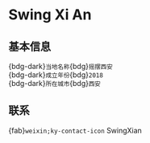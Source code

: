 # Swing Xi An

## 基本信息

{bdg-dark}`当地名称`{bdg}`摇摆西安`  
{bdg-dark}`成立年份`{bdg}`2018`  
{bdg-dark}`所在城市`{bdg}`西安`  

## 联系

{fab}`weixin;ky-contact-icon` SwingXian  
